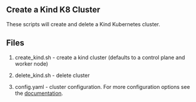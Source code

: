 Create a Kind K8 Cluster
--

These scripts will create and delete a Kind Kubernetes cluster.  

Files
-

1) create_kind.sh - create a kind cluster (defaults to a control plane
and worker node)  

2) delete_kind.sh - delete cluster  

3) config.yaml - cluster configuration.  For more configuration options
see the
[documentation](https://kind.sigs.k8s.io/docs/user/quick-start/#configuring-your-kind-cluster).  
